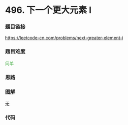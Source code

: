 # 496. 下一个更大元素 I

### 题目链接

https://leetcode-cn.com/problems/next-greater-element-i

### 题目难度

<font color=#5CB85C>简单</font>

### 思路



### 图解

无

### 代码

```python
```